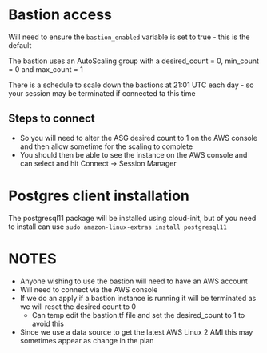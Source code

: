 # Bastion access
Will need to ensure the `bastion_enabled` variable is set to true - this is the default

The bastion uses an AutoScaling group with a desired_count = 0, min_count = 0 and max_count = 1

There is a schedule to scale down the bastions at 21:01 UTC each day - so your session may be terminated if connected ta this time

## Steps to connect
- So you will need to alter the ASG desired count to 1 on the AWS console and then allow sometime for the scaling to complete
- You should then be able to see the instance on the AWS console and can select and hit Connect -> Session Manager


# Postgres client installation
The postgresql11 package will be installed using cloud-init, but of you need to install can use
```sudo amazon-linux-extras install postgresql11```


# NOTES
- Anyone wishing to use the bastion will need to have an AWS account
- Will need to connect via the AWS console
- If we do an apply if a bastion instance is running it will be terminated as we will reset the desired count to 0
	- Can temp edit the bastion.tf file and set the desired_count to 1 to avoid this
- Since we use a data source to get the latest AWS Linux 2 AMI this may sometimes appear as change in the plan
